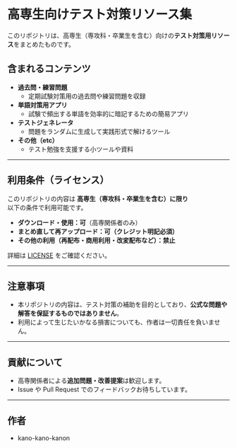 # 高専生向けテスト対策リソース集

このリポジトリは、高専生（専攻科・卒業生を含む）向けの**テスト対策用リソース**をまとめたものです。

## 含まれるコンテンツ
- **過去問・練習問題**
  - 定期試験対策用の過去問や練習問題を収録
- **単語対策用アプリ**
  - 試験で頻出する単語を効率的に暗記するための簡易アプリ
- **テストジェネレータ**
  - 問題をランダムに生成して実践形式で解けるツール
- **その他（etc）**
  - テスト勉強を支援する小ツールや資料

---

## 利用条件（ライセンス）

このリポジトリの内容は **高専生（専攻科・卒業生を含む）に限り**  
以下の条件で利用可能です。

- **ダウンロード・使用：可**（高専関係者のみ）  
- **まとめ直して再アップロード：可（クレジット明記必須）**  
- **その他の利用（再配布・商用利用・改変配布など）：禁止**

詳細は [LICENSE](./LICENSE) をご確認ください。

---

## 注意事項
- 本リポジトリの内容は、テスト対策の補助を目的としており、**公式な問題や解答を保証するものではありません**。
- 利用によって生じたいかなる損害についても、作者は一切責任を負いません。

---

## 貢献について
- 高専関係者による**追加問題・改善提案**は歓迎します。  
- Issue や Pull Request でのフィードバックお待ちしています。

---

## 作者
- kano-kano-kanon

